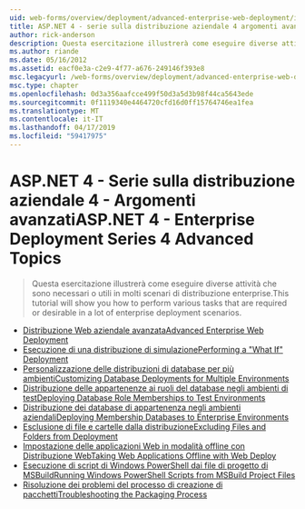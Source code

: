 ```yaml
---
uid: web-forms/overview/deployment/advanced-enterprise-web-deployment/index
title: ASP.NET 4 - serie sulla distribuzione aziendale 4 argomenti avanzati | Microsoft Docs
author: rick-anderson
description: Questa esercitazione illustrerà come eseguire diverse attività che sono necessari o utili in molti scenari di distribuzione enterprise.
ms.author: riande
ms.date: 05/16/2012
ms.assetid: eacf0e3a-c2e9-4f77-a676-249146f393e8
msc.legacyurl: /web-forms/overview/deployment/advanced-enterprise-web-deployment
msc.type: chapter
ms.openlocfilehash: 0d3a356aafcce499f50d3a5d3b98f44ca5643ede
ms.sourcegitcommit: 0f1119340e4464720cfd16d0ff15764746ea1fea
ms.translationtype: MT
ms.contentlocale: it-IT
ms.lasthandoff: 04/17/2019
ms.locfileid: "59417975"
---
```

# <a name="aspnet-4---enterprise-deployment-series-4-advanced-topics"></a><span data-ttu-id="4c479-103">ASP.NET 4 - Serie sulla distribuzione aziendale 4 - Argomenti avanzati</span><span class="sxs-lookup"><span data-stu-id="4c479-103">ASP.NET 4 - Enterprise Deployment Series 4 Advanced Topics</span></span>

> <span data-ttu-id="4c479-104">Questa esercitazione illustrerà come eseguire diverse attività che sono necessari o utili in molti scenari di distribuzione enterprise.</span><span class="sxs-lookup"><span data-stu-id="4c479-104">This tutorial will show you how to perform various tasks that are required or desirable in a lot of enterprise deployment scenarios.</span></span>


- [<span data-ttu-id="4c479-105">Distribuzione Web aziendale avanzata</span><span class="sxs-lookup"><span data-stu-id="4c479-105">Advanced Enterprise Web Deployment</span></span>](advanced-enterprise-web-deployment.md)
- [<span data-ttu-id="4c479-106">Esecuzione di una distribuzione di simulazione</span><span class="sxs-lookup"><span data-stu-id="4c479-106">Performing a "What If" Deployment</span></span>](performing-a-what-if-deployment.md)
- [<span data-ttu-id="4c479-107">Personalizzazione delle distribuzioni di database per più ambienti</span><span class="sxs-lookup"><span data-stu-id="4c479-107">Customizing Database Deployments for Multiple Environments</span></span>](customizing-database-deployments-for-multiple-environments.md)
- [<span data-ttu-id="4c479-108">Distribuzione delle appartenenze ai ruoli del database negli ambienti di test</span><span class="sxs-lookup"><span data-stu-id="4c479-108">Deploying Database Role Memberships to Test Environments</span></span>](deploying-database-role-memberships-to-test-environments.md)
- [<span data-ttu-id="4c479-109">Distribuzione dei database di appartenenza negli ambienti aziendali</span><span class="sxs-lookup"><span data-stu-id="4c479-109">Deploying Membership Databases to Enterprise Environments</span></span>](deploying-membership-databases-to-enterprise-environments.md)
- [<span data-ttu-id="4c479-110">Esclusione di file e cartelle dalla distribuzione</span><span class="sxs-lookup"><span data-stu-id="4c479-110">Excluding Files and Folders from Deployment</span></span>](excluding-files-and-folders-from-deployment.md)
- [<span data-ttu-id="4c479-111">Impostazione delle applicazioni Web in modalità offline con Distribuzione Web</span><span class="sxs-lookup"><span data-stu-id="4c479-111">Taking Web Applications Offline with Web Deploy</span></span>](taking-web-applications-offline-with-web-deploy.md)
- [<span data-ttu-id="4c479-112">Esecuzione di script di Windows PowerShell dai file di progetto di MSBuild</span><span class="sxs-lookup"><span data-stu-id="4c479-112">Running Windows PowerShell Scripts from MSBuild Project Files</span></span>](running-windows-powershell-scripts-from-msbuild-project-files.md)
- [<span data-ttu-id="4c479-113">Risoluzione dei problemi del processo di creazione di pacchetti</span><span class="sxs-lookup"><span data-stu-id="4c479-113">Troubleshooting the Packaging Process</span></span>](troubleshooting-the-packaging-process.md)
